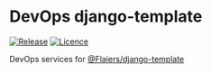 DevOps django-template
======================

[![Release](https://img.shields.io/github/release/FlaCorp/django-template.svg)](https://github.com/FlaCorp/django-template/releases/latest)
[![Licence](https://img.shields.io/github/license/FlaCorp/django-template)](https://github.com/FlaCorp/django-template/blob/dev/LICENSE)

DevOps services for [@Flaiers/django-template](https://github.com/Flaiers/django-template/)
